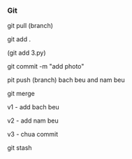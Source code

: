 ### Git

<!-- la mot he thong quan ly file/code -->


<!-- lay code ve -->
git pull (branch)



<!-- <!-- nhung file nam beu muon thay doi  -->
git add .

(git add 3.py)

<!-- -> cai noi dung,tieu de cua phien ban -->
git commit -m "add photo" 

<!-- day code de co phien ban moi -->
pit push (branch)
bach beu and nam beu



<!-- git pull nhung co mau thuan/ conflict -->

git merge

v1 - add bach beu

v2 - add nam beu

v3 - chua commit

<!-- bo thay doi de giai quyet mau thuan -->

git stash